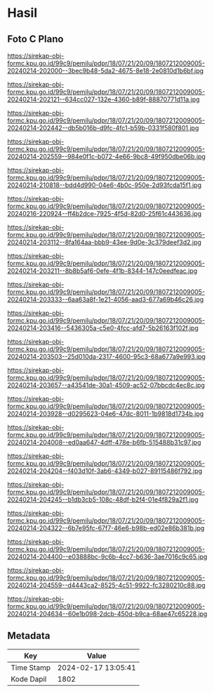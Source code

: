 # Hasil

## Foto C Plano

https://sirekap-obj-formc.kpu.go.id/99c9/pemilu/pdpr/18/07/21/20/09/1807212009005-20240214-202000--3bec9b48-5da2-4675-8e18-2e0810d1b6bf.jpg

https://sirekap-obj-formc.kpu.go.id/99c9/pemilu/pdpr/18/07/21/20/09/1807212009005-20240214-202121--634cc027-132e-4360-b89f-88870771d11a.jpg

https://sirekap-obj-formc.kpu.go.id/99c9/pemilu/pdpr/18/07/21/20/09/1807212009005-20240214-202442--db5b016b-d9fc-4fc1-b59b-0331f580f801.jpg

https://sirekap-obj-formc.kpu.go.id/99c9/pemilu/pdpr/18/07/21/20/09/1807212009005-20240214-202559--984e0f1c-b072-4e66-9bc8-49f950dbe06b.jpg

https://sirekap-obj-formc.kpu.go.id/99c9/pemilu/pdpr/18/07/21/20/09/1807212009005-20240214-210818--bdd4d990-04e6-4b0c-950e-2d93fcda15f1.jpg

https://sirekap-obj-formc.kpu.go.id/99c9/pemilu/pdpr/18/07/21/20/09/1807212009005-20240216-220924--ff4b2dce-7925-4f5d-82d0-25f61c443636.jpg

https://sirekap-obj-formc.kpu.go.id/99c9/pemilu/pdpr/18/07/21/20/09/1807212009005-20240214-203112--8fa164aa-bbb9-43ee-9d0e-3c379deef3d2.jpg

https://sirekap-obj-formc.kpu.go.id/99c9/pemilu/pdpr/18/07/21/20/09/1807212009005-20240214-203211--8b8b5af6-0efe-4f1b-8344-147c0eedfeac.jpg

https://sirekap-obj-formc.kpu.go.id/99c9/pemilu/pdpr/18/07/21/20/09/1807212009005-20240214-203333--6aa63a8f-1e21-4056-aad3-677a69b46c26.jpg

https://sirekap-obj-formc.kpu.go.id/99c9/pemilu/pdpr/18/07/21/20/09/1807212009005-20240214-203416--5436305a-c5e0-4fcc-afd7-5b26163f102f.jpg

https://sirekap-obj-formc.kpu.go.id/99c9/pemilu/pdpr/18/07/21/20/09/1807212009005-20240214-203503--25d010da-2317-4600-95c3-68a677a9e993.jpg

https://sirekap-obj-formc.kpu.go.id/99c9/pemilu/pdpr/18/07/21/20/09/1807212009005-20240214-203657--a43541de-30a1-4509-ac52-07bbcdc4ec8c.jpg

https://sirekap-obj-formc.kpu.go.id/99c9/pemilu/pdpr/18/07/21/20/09/1807212009005-20240214-203928--d0295623-04e6-47dc-8011-1b9818d1734b.jpg

https://sirekap-obj-formc.kpu.go.id/99c9/pemilu/pdpr/18/07/21/20/09/1807212009005-20240214-204008--ed0aa647-4dff-478e-b6fb-515488b31c97.jpg

https://sirekap-obj-formc.kpu.go.id/99c9/pemilu/pdpr/18/07/21/20/09/1807212009005-20240214-204204--f403d10f-3ab6-4349-b027-89115486f792.jpg

https://sirekap-obj-formc.kpu.go.id/99c9/pemilu/pdpr/18/07/21/20/09/1807212009005-20240214-204245--b1db3cb5-108c-48df-b2f4-01e4f829a2f1.jpg

https://sirekap-obj-formc.kpu.go.id/99c9/pemilu/pdpr/18/07/21/20/09/1807212009005-20240214-204322--6b7e95fc-67f7-46e6-b98b-ed02e86b381b.jpg

https://sirekap-obj-formc.kpu.go.id/99c9/pemilu/pdpr/18/07/21/20/09/1807212009005-20240214-204400--e03888bc-9c6b-4cc7-b636-3ae7016c9c65.jpg

https://sirekap-obj-formc.kpu.go.id/99c9/pemilu/pdpr/18/07/21/20/09/1807212009005-20240214-204559--d4443ca2-8525-4c51-9922-fc3280210c88.jpg

https://sirekap-obj-formc.kpu.go.id/99c9/pemilu/pdpr/18/07/21/20/09/1807212009005-20240214-204634--60e1b098-2dcb-450d-b9ca-68ae47c65228.jpg


## Metadata

| Key        | Value               |
| ---------- | ------------------- |
| Time Stamp | 2024-02-17 13:05:41 |
| Kode Dapil | 1802                |



